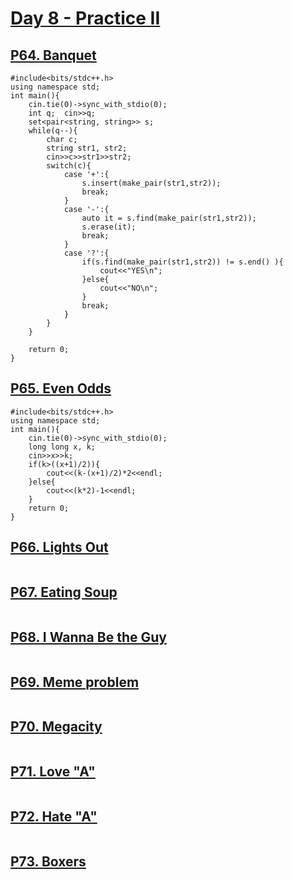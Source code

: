 # [Day 8 - Practice II](https://codeforces.com/group/yg7WhsFsAp/contest/355506)

## [P64. Banquet](https://codeforces.com/group/yg7WhsFsAp/contest/355506/problem/P64)

```
#include<bits/stdc++.h>
using namespace std;
int main(){
    cin.tie(0)->sync_with_stdio(0);
    int q;  cin>>q;
    set<pair<string, string>> s;
    while(q--){
        char c;
        string str1, str2;
        cin>>c>>str1>>str2;
        switch(c){
            case '+':{
                s.insert(make_pair(str1,str2));
                break;
            }
            case '-':{
                auto it = s.find(make_pair(str1,str2));
                s.erase(it);
                break;
            }
            case '?':{
                if(s.find(make_pair(str1,str2)) != s.end() ){
                    cout<<"YES\n";
                }else{
                    cout<<"NO\n";
                }
                break;
            }
        }
    }
    
    return 0;
}
```

## [P65. Even Odds](https://codeforces.com/group/yg7WhsFsAp/contest/355506/problem/P65)

```
#include<bits/stdc++.h>
using namespace std;
int main(){
    cin.tie(0)->sync_with_stdio(0);
    long long x, k; 
    cin>>x>>k;
    if(k>((x+1)/2)){
        cout<<(k-(x+1)/2)*2<<endl;
    }else{
        cout<<(k*2)-1<<endl;
    }
    return 0;
}
```

## [P66. Lights Out](https://codeforces.com/group/yg7WhsFsAp/contest/355506/problem/P66)

```

```

## [P67. Eating Soup](https://codeforces.com/group/yg7WhsFsAp/contest/355506/problem/P67)

```

```

## [P68. I Wanna Be the Guy](https://codeforces.com/group/yg7WhsFsAp/contest/355506/problem/P68)

```

```
## [P69. Meme problem](https://codeforces.com/group/yg7WhsFsAp/contest/355506/problem/P69)

```

```

## [P70. Megacity](https://codeforces.com/group/yg7WhsFsAp/contest/355506/problem/P70)

```

```

## [P71. Love "A"](https://codeforces.com/group/yg7WhsFsAp/contest/355506/problem/P71)

```

```

## [P72. Hate "A"](https://codeforces.com/group/yg7WhsFsAp/contest/355506/problem/P72)

```

```

## [P73. Boxers](https://codeforces.com/group/yg7WhsFsAp/contest/355506/problem/P73)

```

```
